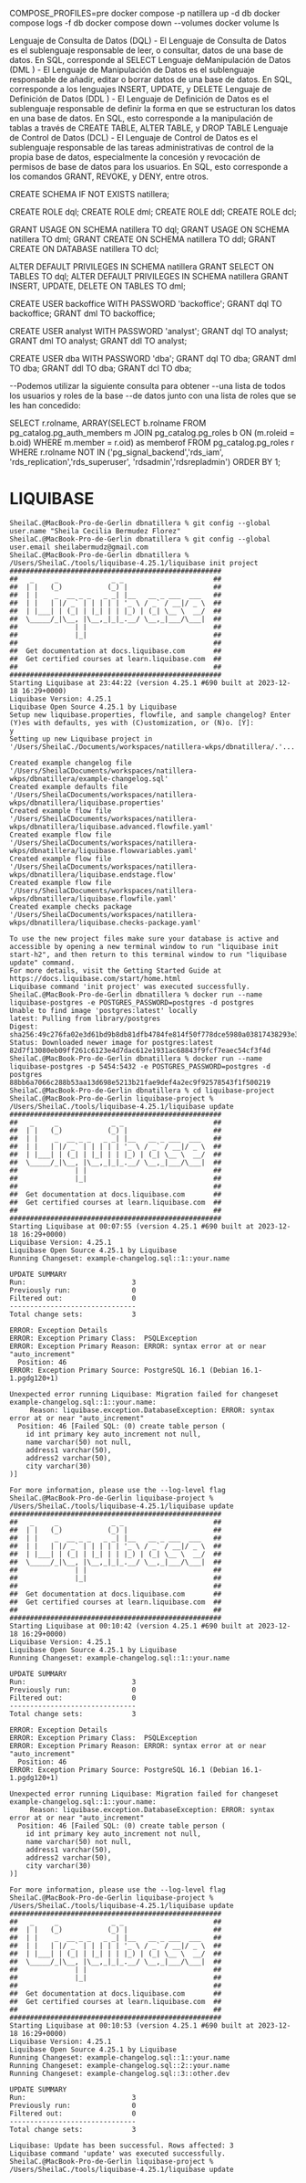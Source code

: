 COMPOSE_PROFILES=pre docker compose -p natillera up -d db
docker compose logs -f db
docker compose down --volumes
docker volume ls

Lenguaje de Consulta de Datos (DQL) - El Lenguaje de Consulta de Datos es el sublenguaje responsable de leer, o consultar, datos de una base de datos. En SQL, corresponde al SELECT
Lenguaje deManipulación de Datos (DML ) - El Lenguaje de Manipulación de Datos es el sublenguaje responsable de añadir, editar o borrar datos de una base de datos. En SQL, corresponde a los lenguajes INSERT, UPDATE, y DELETE
Lenguaje de Definición de Datos (DDL ) - El Lenguaje de Definición de Datos es el sublenguaje responsable de definir la forma en que se estructuran los datos en una base de datos. En SQL, esto corresponde a la manipulación de tablas a través de CREATE TABLE, ALTER TABLE, y DROP TABLE
Lenguaje de Control de Datos (DCL) - El Lenguaje de Control de Datos es el sublenguaje responsable de las tareas administrativas de control de la propia base de datos, especialmente la concesión y revocación de permisos de base de datos para los usuarios. En SQL, esto corresponde a los comandos GRANT, REVOKE, y DENY, entre otros.


CREATE SCHEMA IF NOT EXISTS natillera;

CREATE ROLE dql;
CREATE ROLE dml;
CREATE ROLE ddl;
CREATE ROLE dcl;

GRANT USAGE ON SCHEMA natillera TO dql;
GRANT USAGE ON SCHEMA natillera TO dml;
GRANT CREATE ON SCHEMA natillera TO ddl;
GRANT CREATE ON DATABASE natillera TO dcl;

ALTER DEFAULT PRIVILEGES IN SCHEMA natillera GRANT SELECT ON TABLES TO dql;
ALTER DEFAULT PRIVILEGES IN SCHEMA natillera GRANT INSERT, UPDATE, DELETE ON TABLES TO dml;

CREATE USER backoffice WITH PASSWORD 'backoffice';
GRANT dql TO backoffice;
GRANT dml TO backoffice;

CREATE USER analyst WITH PASSWORD 'analyst';
GRANT dql TO analyst;
GRANT dml TO analyst;
GRANT ddl TO analyst;

CREATE USER dba WITH PASSWORD 'dba';
GRANT dql TO dba;
GRANT dml TO dba;
GRANT ddl TO dba;
GRANT dcl TO dba;

--Podemos utilizar la siguiente consulta para obtener 
--una lista de todos los usuarios y roles de la base 
--de datos junto con una lista de roles que se les han concedido:

SELECT
r.rolname,
ARRAY(SELECT b.rolname
FROM pg_catalog.pg_auth_members m
JOIN pg_catalog.pg_roles b ON (m.roleid = b.oid)
WHERE m.member = r.oid) as memberof
FROM pg_catalog.pg_roles r
WHERE r.rolname NOT IN ('pg_signal_backend','rds_iam',
'rds_replication','rds_superuser',
'rdsadmin','rdsrepladmin')
ORDER BY 1;


# LIQUIBASE
```
SheilaC.@MacBook-Pro-de-Gerlin dbnatillera % git config --global user.name "Sheila Cecilia Bermudez Florez"
SheilaC.@MacBook-Pro-de-Gerlin dbnatillera % git config --global user.email sheilabermudz@gmail.com
SheilaC.@MacBook-Pro-de-Gerlin dbnatillera % /Users/SheilaC./tools/liquibase-4.25.1/liquibase init project
####################################################
##   _     _             _ _                      ##
##  | |   (_)           (_) |                     ##
##  | |    _  __ _ _   _ _| |__   __ _ ___  ___   ##
##  | |   | |/ _` | | | | | '_ \ / _` / __|/ _ \  ##
##  | |___| | (_| | |_| | | |_) | (_| \__ \  __/  ##
##  \_____/_|\__, |\__,_|_|_.__/ \__,_|___/\___|  ##
##              | |                               ##
##              |_|                               ##
##                                                ## 
##  Get documentation at docs.liquibase.com       ##
##  Get certified courses at learn.liquibase.com  ## 
##                                                ##
####################################################
Starting Liquibase at 23:44:22 (version 4.25.1 #690 built at 2023-12-18 16:29+0000)
Liquibase Version: 4.25.1
Liquibase Open Source 4.25.1 by Liquibase
Setup new liquibase.properties, flowfile, and sample changelog? Enter (Y)es with defaults, yes with (C)ustomization, or (N)o. [Y]: 
y
Setting up new Liquibase project in '/Users/SheilaC./Documents/workspaces/natillera-wkps/dbnatillera/.'...

Created example changelog file '/Users/SheilaCDocuments/workspaces/natillera-wkps/dbnatillera/example-changelog.sql'
Created example defaults file '/Users/SheilaCDocuments/workspaces/natillera-wkps/dbnatillera/liquibase.properties'
Created example flow file '/Users/SheilaCDocuments/workspaces/natillera-wkps/dbnatillera/liquibase.advanced.flowfile.yaml'
Created example flow file '/Users/SheilaCDocuments/workspaces/natillera-wkps/dbnatillera/liquibase.flowvariables.yaml'
Created example flow file '/Users/SheilaCDocuments/workspaces/natillera-wkps/dbnatillera/liquibase.endstage.flow'
Created example flow file '/Users/SheilaCDocuments/workspaces/natillera-wkps/dbnatillera/liquibase.flowfile.yaml'
Created example checks package '/Users/SheilaCDocuments/workspaces/natillera-wkps/dbnatillera/liquibase.checks-package.yaml'

To use the new project files make sure your database is active and accessible by opening a new terminal window to run "liquibase init start-h2", and then return to this terminal window to run "liquibase update" command.
For more details, visit the Getting Started Guide at https://docs.liquibase.com/start/home.html
Liquibase command 'init project' was executed successfully.
SheilaC.@MacBook-Pro-de-Gerlin dbnatillera % docker run --name liquibase-postgres -e POSTGRES_PASSWORD=postgres -d postgres
Unable to find image 'postgres:latest' locally
latest: Pulling from library/postgres
Digest: sha256:49c276fa02e3d61bd9b8db81dfb4784fe814f50f778dce5980a03817438293e3
Status: Downloaded newer image for postgres:latest
82d7f13080eb09ff261c6123e4d7dac612e1931ac68843f9fcf7eaec54cf3f4d
SheilaC.@MacBook-Pro-de-Gerlin dbnatillera % docker run --name liquibase-postgres -p 5454:5432 -e POSTGRES_PASSWORD=postgres -d postgres
88bb6a7066c288b53aa13d698e5213b21fae9def4a2ec9f92578543f1f500219
SheilaC.@MacBook-Pro-de-Gerlin dbnatillera % cd liquibase-project 
SheilaC.@MacBook-Pro-de-Gerlin liquibase-project % /Users/SheilaC./tools/liquibase-4.25.1/liquibase update                                    
####################################################
##   _     _             _ _                      ##
##  | |   (_)           (_) |                     ##
##  | |    _  __ _ _   _ _| |__   __ _ ___  ___   ##
##  | |   | |/ _` | | | | | '_ \ / _` / __|/ _ \  ##
##  | |___| | (_| | |_| | | |_) | (_| \__ \  __/  ##
##  \_____/_|\__, |\__,_|_|_.__/ \__,_|___/\___|  ##
##              | |                               ##
##              |_|                               ##
##                                                ## 
##  Get documentation at docs.liquibase.com       ##
##  Get certified courses at learn.liquibase.com  ## 
##                                                ##
####################################################
Starting Liquibase at 00:07:55 (version 4.25.1 #690 built at 2023-12-18 16:29+0000)
Liquibase Version: 4.25.1
Liquibase Open Source 4.25.1 by Liquibase
Running Changeset: example-changelog.sql::1::your.name

UPDATE SUMMARY
Run:                          3
Previously run:               0
Filtered out:                 0
-------------------------------
Total change sets:            3

ERROR: Exception Details
ERROR: Exception Primary Class:  PSQLException
ERROR: Exception Primary Reason: ERROR: syntax error at or near "auto_increment"
  Position: 46
ERROR: Exception Primary Source: PostgreSQL 16.1 (Debian 16.1-1.pgdg120+1)

Unexpected error running Liquibase: Migration failed for changeset example-changelog.sql::1::your.name:
     Reason: liquibase.exception.DatabaseException: ERROR: syntax error at or near "auto_increment"
  Position: 46 [Failed SQL: (0) create table person (
    id int primary key auto_increment not null,
    name varchar(50) not null,
    address1 varchar(50),
    address2 varchar(50),
    city varchar(30)
)]

For more information, please use the --log-level flag
SheilaC.@MacBook-Pro-de-Gerlin liquibase-project % /Users/SheilaC./tools/liquibase-4.25.1/liquibase update
####################################################
##   _     _             _ _                      ##
##  | |   (_)           (_) |                     ##
##  | |    _  __ _ _   _ _| |__   __ _ ___  ___   ##
##  | |   | |/ _` | | | | | '_ \ / _` / __|/ _ \  ##
##  | |___| | (_| | |_| | | |_) | (_| \__ \  __/  ##
##  \_____/_|\__, |\__,_|_|_.__/ \__,_|___/\___|  ##
##              | |                               ##
##              |_|                               ##
##                                                ## 
##  Get documentation at docs.liquibase.com       ##
##  Get certified courses at learn.liquibase.com  ## 
##                                                ##
####################################################
Starting Liquibase at 00:10:42 (version 4.25.1 #690 built at 2023-12-18 16:29+0000)
Liquibase Version: 4.25.1
Liquibase Open Source 4.25.1 by Liquibase
Running Changeset: example-changelog.sql::1::your.name

UPDATE SUMMARY
Run:                          3
Previously run:               0
Filtered out:                 0
-------------------------------
Total change sets:            3

ERROR: Exception Details
ERROR: Exception Primary Class:  PSQLException
ERROR: Exception Primary Reason: ERROR: syntax error at or near "auto_increment"
  Position: 46
ERROR: Exception Primary Source: PostgreSQL 16.1 (Debian 16.1-1.pgdg120+1)

Unexpected error running Liquibase: Migration failed for changeset example-changelog.sql::1::your.name:
     Reason: liquibase.exception.DatabaseException: ERROR: syntax error at or near "auto_increment"
  Position: 46 [Failed SQL: (0) create table person (
    id int primary key auto_increment not null,
    name varchar(50) not null,
    address1 varchar(50),
    address2 varchar(50),
    city varchar(30)
)]

For more information, please use the --log-level flag
SheilaC.@MacBook-Pro-de-Gerlin liquibase-project % /Users/SheilaC./tools/liquibase-4.25.1/liquibase update
####################################################
##   _     _             _ _                      ##
##  | |   (_)           (_) |                     ##
##  | |    _  __ _ _   _ _| |__   __ _ ___  ___   ##
##  | |   | |/ _` | | | | | '_ \ / _` / __|/ _ \  ##
##  | |___| | (_| | |_| | | |_) | (_| \__ \  __/  ##
##  \_____/_|\__, |\__,_|_|_.__/ \__,_|___/\___|  ##
##              | |                               ##
##              |_|                               ##
##                                                ## 
##  Get documentation at docs.liquibase.com       ##
##  Get certified courses at learn.liquibase.com  ## 
##                                                ##
####################################################
Starting Liquibase at 00:10:53 (version 4.25.1 #690 built at 2023-12-18 16:29+0000)
Liquibase Version: 4.25.1
Liquibase Open Source 4.25.1 by Liquibase
Running Changeset: example-changelog.sql::1::your.name
Running Changeset: example-changelog.sql::2::your.name
Running Changeset: example-changelog.sql::3::other.dev

UPDATE SUMMARY
Run:                          3
Previously run:               0
Filtered out:                 0
-------------------------------
Total change sets:            3

Liquibase: Update has been successful. Rows affected: 3
Liquibase command 'update' was executed successfully.
SheilaC.@MacBook-Pro-de-Gerlin liquibase-project % /Users/SheilaC./tools/liquibase-4.25.1/liquibase update
```
